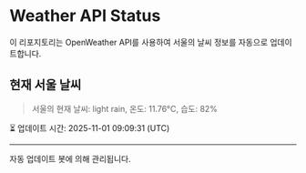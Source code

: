
# Weather API Status

이 리포지토리는 OpenWeather API를 사용하여 서울의 날씨 정보를 자동으로 업데이트합니다.

## 현재 서울 날씨
> 서울의 현재 날씨: light rain, 온도: 11.76°C, 습도: 82%

⏳ 업데이트 시간: 2025-11-01 09:09:31 (UTC)

---
자동 업데이트 봇에 의해 관리됩니다.
